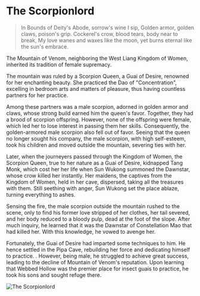 # The Scorpionlord

> In Bounds of Deity's Abode, sorrow's wine I sip,
> Golden armor, golden claws, poison's grip.
> Cockerel's crow, blood tears, body near to break,
> My love wanes and waxes like the moon, yet burns eternal like the sun's
> embrace.

The Mountain of Venom, neighboring the West Liang Kingdom of
Women, inherited its tradition of female supremacy.

The mountain was ruled by a Scorpion Queen, a Guai of Desire, renowned
for her enchanting beauty. She practiced the Dao of "Concentration",
excelling in bedroom arts and matters of pleasure, thus having countless
partners for her practice.

Among these partners was a male scorpion, adorned in golden armor and
claws, whose strong build earned him the queen's favor. Together, they
had a brood of scorpion offspring. However, none of the offspring were
female, which led her to lose interest in passing them her skills.
Consequently, the golden-armored male scorpion also fell out of favor.
Seeing that the queen no longer sought his company, the male scorpion,
with high self-esteem, took his children and moved outside the mountain,
severing ties with her.

Later, when the journeyers passed through the Kingdom of Women, the
Scorpion Queen, true to her nature as a Guai of Desire, kidnapped Tang
Monk, which cost her her life when Sun Wukong summoned the
Dawnstar, whose crow killed her instantly. Her maidens, the captives from
the Kingdom of Women, held in her cave, dispersed, taking all the
treasures with them. Still seething with anger, Sun Wukong set the place
ablaze, turning everything to ashes.

Sensing the fire, the male scorpion outside the mountain rushed to the
scene, only to find his former love stripped of her clothes, her tail severed,
and her body reduced to a bloody pulp, dead at the foot of the slope. After
much inquiry, he learned that it was the Dawnstar of Constellation Mao
that had killed her. With this knowledge, he vowed to avenge her.

Fortunately, the Guai of Desire had imparted some techniques to him. He
hence settled in the Pipa Cave, rebuilding her force and dedicating himself
to practice. . However, being male, he struggled to achieve great success,
leading to the decline of Mountain of Venom's reputation. Upon learning
that Webbed Hollow was the premier place for insect guais to practice, he
took his sons and sought refuge there.

![The Scorpionlord](/image-20240828220020226.png)